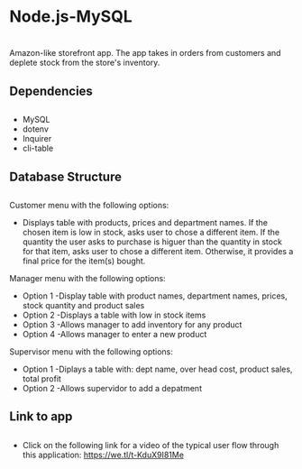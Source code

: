 # Node.js-MySQL<h1>
Amazon-like storefront app. The app takes in orders from customers and deplete stock from the store's inventory. 

## Dependencies<h2>
* MySQL
* dotenv
* Inquirer
* cli-table

## Database Structure<h2>
Customer menu with the following options:
* Displays table with products, prices and department names. If the chosen item is low in stock, asks user to chose a different item. If the quantity the user asks to purchase is higuer than the quantity in stock for that item, asks user to chose a different item. Otherwise, it provides a final price for the item(s) bought.

Manager menu with the following options:
* Option 1 -Display table with product names, department names, prices, stock quantity and product sales
* Option 2 -Displays a table with low in stock items
* Option 3 -Allows manager to add inventory for any product
* Option 4 -Allows manager to enter a new product

Supervisor menu with the following options:
* Option 1 -Diplays a table with: dept name, over head cost, product sales, total profit
* Option 2 -Allows supervidor to add a depatment

## Link to app <h2>
* Click on the following link for a video of the typical user flow through this application: https://we.tl/t-KduX9I81Me
